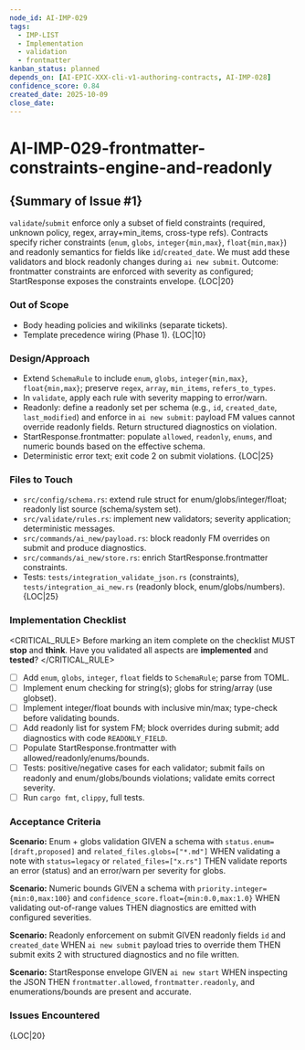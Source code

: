 ```yaml
---
node_id: AI-IMP-029
tags:
  - IMP-LIST
  - Implementation
  - validation
  - frontmatter
kanban_status: planned
depends_on: [AI-EPIC-XXX-cli-v1-authoring-contracts, AI-IMP-028]
confidence_score: 0.84
created_date: 2025-10-09
close_date:
--- 
```


# AI-IMP-029-frontmatter-constraints-engine-and-readonly

## {Summary of Issue #1}
`validate`/`submit` enforce only a subset of field constraints (required, unknown policy, regex, array+min_items, cross-type refs). Contracts specify richer constraints (`enum`, `globs`, `integer{min,max}`, `float{min,max}`) and readonly semantics for fields like `id`/`created_date`. We must add these validators and block readonly changes during `ai new submit`. Outcome: frontmatter constraints are enforced with severity as configured; StartResponse exposes the constraints envelope. {LOC|20}

### Out of Scope 
- Body heading policies and wikilinks (separate tickets).
- Template precedence wiring (Phase 1). {LOC|10}

### Design/Approach  
- Extend `SchemaRule` to include `enum`, `globs`, `integer{min,max}`, `float{min,max}`; preserve `regex`, `array`, `min_items`, `refers_to_types`.
- In `validate`, apply each rule with severity mapping to error/warn.
- Readonly: define a readonly set per schema (e.g., `id`, `created_date`, `last_modified`) and enforce in `ai new submit`: payload FM values cannot override readonly fields. Return structured diagnostics on violation.
- StartResponse.frontmatter: populate `allowed`, `readonly`, `enums`, and numeric bounds based on the effective schema.
- Deterministic error text; exit code 2 on submit violations. {LOC|25}

### Files to Touch
- `src/config/schema.rs`: extend rule struct for enum/globs/integer/float; readonly list source (schema/system set).
- `src/validate/rules.rs`: implement new validators; severity application; deterministic messages.
- `src/commands/ai_new/payload.rs`: block readonly FM overrides on submit and produce diagnostics.
- `src/commands/ai_new/store.rs`: enrich StartResponse.frontmatter constraints.
- Tests: `tests/integration_validate_json.rs` (constraints), `tests/integration_ai_new.rs` (readonly block, enum/globs/numbers). {LOC|25}

### Implementation Checklist

<CRITICAL_RULE>
Before marking an item complete on the checklist MUST **stop** and **think**. Have you validated all aspects are **implemented** and **tested**? 
</CRITICAL_RULE> 

- [ ] Add `enum`, `globs`, `integer`, `float` fields to `SchemaRule`; parse from TOML.
- [ ] Implement enum checking for string(s); globs for string/array (use globset).
- [ ] Implement integer/float bounds with inclusive min/max; type-check before validating bounds.
- [ ] Add readonly list for system FM; block overrides during submit; add diagnostics with code `READONLY_FIELD`.
- [ ] Populate StartResponse.frontmatter with allowed/readonly/enums/bounds.
- [ ] Tests: positive/negative cases for each validator; submit fails on readonly and enum/globs/bounds violations; validate emits correct severity.
- [ ] Run `cargo fmt`, `clippy`, full tests.

### Acceptance Criteria
**Scenario:** Enum + globs validation
GIVEN a schema with `status.enum=[draft,proposed]` and `related_files.globs=["*.md"]`
WHEN validating a note with `status=legacy` or `related_files=["x.rs"]`
THEN validate reports an error (status) and an error/warn per severity for globs.

**Scenario:** Numeric bounds
GIVEN a schema with `priority.integer={min:0,max:100}` and `confidence_score.float={min:0.0,max:1.0}`
WHEN validating out-of-range values
THEN diagnostics are emitted with configured severities.

**Scenario:** Readonly enforcement on submit
GIVEN readonly fields `id` and `created_date`
WHEN `ai new submit` payload tries to override them
THEN submit exits 2 with structured diagnostics and no file written.

**Scenario:** StartResponse envelope
GIVEN `ai new start`
WHEN inspecting the JSON
THEN `frontmatter.allowed`, `frontmatter.readonly`, and enumerations/bounds are present and accurate. 

### Issues Encountered 
{LOC|20}

